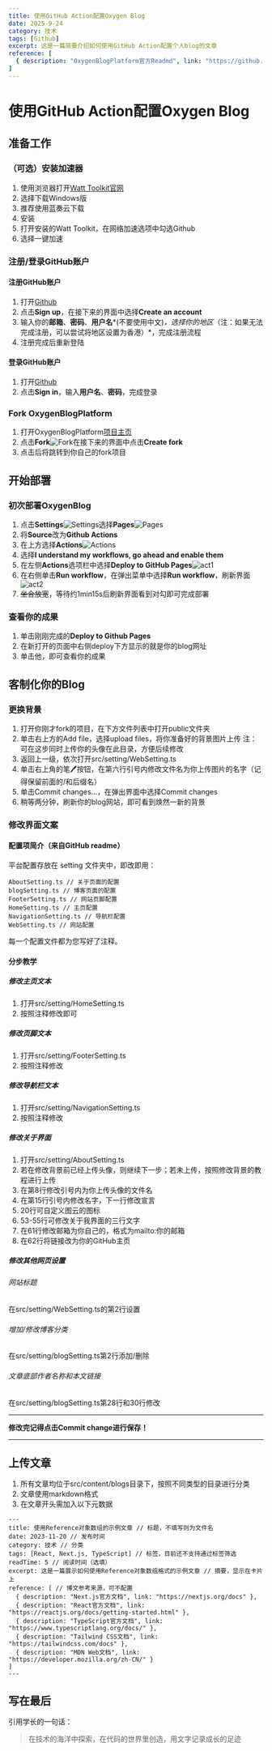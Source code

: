 ```yaml
---
title: 使用GitHub Action配置Oxygen Blog
date: 2025-9-24
category: 技术
tags: [Github]
excerpt: 这是一篇简要介绍如何使用GitHub Action配置个人blog的文章
reference: [
  { description: "OxygenBlogPlatform官方Readmd", link: "https://github.com/seasalt-haiyan/OxygenBlogPlatform/blob/main/README.md" },
]
---
```

# 使用GitHub Action配置Oxygen Blog

## 准备工作

### （可选）安装加速器

1. 使用浏览器打开[Watt Toolkit官网](https://steampp.net/download)
2. 选择下载Windows版
3. 推荐使用蓝奏云下载
4. 安装
5. 打开安装的Watt Toolkit，在网络加速选项中勾选Github
6. 选择一键加速

### 注册/登录GitHub账户

#### 注册GitHub账户

1. 打开[Github](https://www.github.com)
2. 点击**Sign up**，在接下来的界面中选择**Create an account**
3. 输入你的**邮箱**、**密码**、**用户名***(不要使用中文)*，选择你的地区*（注：如果无法完成注册，可以尝试将地区设置为香港）*，完成注册流程
4. 注册完成后重新登陆

#### 登录GitHub账户

1. 打开[Github](https://www.github.com)
2. 点击**Sign in**，输入**用户名**、**密码**，完成登录

### Fork OxygenBlogPlatform

1. 打开OxygenBlogPlatform[项目主页](https://github.com/seasalt-haiyan/OxygenBlogPlatform)
2. 点击**Fork**![Fork](https://raw.githubusercontent.com/Allenwdk/OxygenBlog/refs/heads/main/public/assets/Fork.png)在接下来的界面中点击**Create fork**
3. 点击后将跳转到你自己的fork项目

## 开始部署

### 初次部署OxygenBlog

1. 点击**Settings**![Settings](Settings.png)选择**Pages**![Pages](https://raw.githubusercontent.com/Allenwdk/OxygenBlog/refs/heads/main/public/assets/Pages.png)
2. 将**Source**改为**Github Actions**
3. 在上方选择**Actions**![Actions](https://raw.githubusercontent.com/Allenwdk/OxygenBlog/refs/heads/main/public/assets/Actions.png)
4. 选择**I understand my workflows, go ahead and enable them**
5. 在左侧**Actions**选项栏中选择**Deploy to GitHub Pages**![act1](https://raw.githubusercontent.com/Allenwdk/OxygenBlog/refs/heads/main/public/assets/act1.png)
6. 在右侧单击**Run workflow**，在弹出菜单中选择**Run workflow**，刷新界面![act2](https://raw.githubusercontent.com/Allenwdk/OxygenBlog/refs/heads/main/public/assets/act2.png)
7. ~~坐合放宽~~，等待约1min15s后刷新界面看到对勾即可完成部署

### 查看你的成果

1. 单击刚刚完成的**Deploy to Github Pages**
2. 在新打开的页面中右侧deploy下方显示的就是你的blog网址
3. 单击他，即可查看你的成果

## 客制化你的Blog

### 更换背景

1. 打开你刚才fork的项目，在下方文件列表中打开public文件夹
2. 单击右上方的Add file，选择upload files，将你准备好的背景图片上传
   注：可在这步同时上传你的头像在此目录，方便后续修改
3. 返回上一级，依次打开src/setting/WebSetting.ts
4. 单击右上角的笔🖊按钮，在第六行引号内修改文件名为你上传图片的名字（记得保留前面的/和后缀名）
5. 单击Commit changes...，在弹出界面中选择Commit changes
6. 稍等两分钟，刷新你的blog网站，即可看到焕然一新的背景

### 修改界面文案

#### 配置项简介（来自GitHub readme）

平台配置存放在 setting 文件夹中，即改即用：

```text
AboutSetting.ts // 关于页面的配置
blogSetting.ts // 博客页面的配置
FooterSetting.ts // 网站页脚配置
HomeSetting.ts // 主页配置
NavigationSetting.ts // 导航栏配置
WebSetting.ts // 网站配置
```

每一个配置文件都为您写好了注释。

#### 分步教学

##### 修改主页文本

1. 打开src/setting/HomeSetting.ts
2. 按照注释修改即可

##### 修改页脚文本

1. 打开src/setting/FooterSetting.ts
2. 按照注释修改

##### 修改导航栏文本

1. 打开src/setting/NavigationSetting.ts
2. 按照注释修改

##### 修改关于界面

1. 打开src/setting/AboutSetting.ts
2. 若在修改背景前已经上传头像，则继续下一步；若未上传，按照修改背景的教程进行上传
3. 在第8行修改引号内为你上传头像的文件名
4. 在第15行引号内修改名字，下一行修改宣言
5. 20行可自定义图云的图标
6. 53-55行可修改关于我界面的三行文字
7. 在61行修改邮箱为你自己的，格式为mailto:你的邮箱
8. 在62行将链接改为你的GitHub主页

##### 修改其他网页设置

###### 网站标题

在src/setting/WebSetting.ts的第2行设置

###### 增加/修改博客分类

在src/setting/blogSetting.ts第2行添加/删除

###### 文章底部作者名称和本文链接

在src/setting/blogSetting.ts第28行和30行修改

---

**修改完记得点击Commit change进行保存！**

---

## 上传文章

1. 所有文章均位于src/content/blogs目录下，按照不同类型的目录进行分类
2. 文章使用markdown格式
3. 在文章开头需加入以下元数据

```text
---
title: 使用Reference对象数组的示例文章 // 标题，不填写则为文件名
date: 2023-11-20 // 发布时间
category: 技术 // 分类
tags: [React, Next.js, TypeScript] // 标签，目前还不支持通过标签筛选
readTime: 5 // 阅读时间（选填）
excerpt: 这是一篇展示如何使用Reference对象数组格式的示例文章 // 摘要，显示在卡片上
reference: [ // 博文参考来源，可不配置
  { description: "Next.js官方文档", link: "https://nextjs.org/docs" },
  { description: "React官方文档", link: "https://reactjs.org/docs/getting-started.html" },
  { description: "TypeScript官方文档", link: "https://www.typescriptlang.org/docs/" },
  { description: "Tailwind CSS文档", link: "https://tailwindcss.com/docs" },
  { description: "MDN Web文档", link: "https://developer.mozilla.org/zh-CN/" }
]
---
```

## 写在最后

引用学长的一句话：

> 在技术的海洋中探索，在代码的世界里创造，用文字记录成长的足迹
